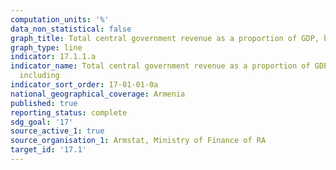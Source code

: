 ```yaml
---
computation_units: '%'
data_non_statistical: false
graph_title: Total central government revenue as a proportion of GDP, by source, including
graph_type: line
indicator: 17.1.1.a
indicator_name: Total central government revenue as a proportion of GDP, by source,
  including
indicator_sort_order: 17-01-01-0a
national_geographical_coverage: Armenia
published: true
reporting_status: complete
sdg_goal: '17'
source_active_1: true
source_organisation_1: Armstat, Ministry of Finance of RA
target_id: '17.1'
---
```

